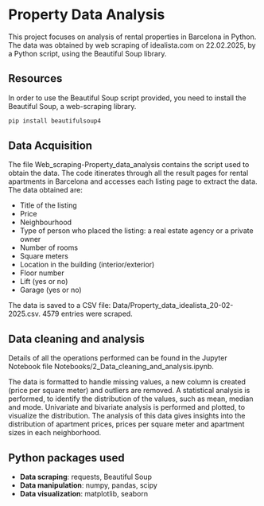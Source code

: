 # Property Data Analysis

This project focuses on analysis of rental properties in Barcelona in Python. The data was obtained by web scraping of idealista.com on 22.02.2025, by a Python script, using the Beautiful Soup library.

## Resources

In order to use the Beautiful Soup script provided, you need to install the Beautiful Soup, a web-scraping library.

```bash
pip install beautifulsoup4
```

## Data Acquisition

The file Web_scraping-Property_data_analysis contains the script used to obtain the data. The code itinerates through all the result pages for rental apartments in Barcelona and accesses each listing page to extract the data. The data obtained are:
- Title of the listing
- Price
- Neighbourhood
- Type of person who placed the listing: a real estate agency or a private owner
- Number of rooms
- Square meters
- Location in the building (interior/exterior)
- Floor number
- Lift (yes or no)
- Garage (yes or no)

The data is saved to a CSV file: Data/Property_data_idealista_20-02-2025.csv. 4579 entries were scraped.

## Data cleaning and analysis

Details of all the operations performed can be found in the Jupyter Notebook file Notebooks/2_Data_cleaning_and_analysis.ipynb.

The data is formatted to handle missing values, a new column is created (price per square meter) and outliers are removed. A statistical analysis is performed, to identify the distribution of the values, such as mean, median and mode. Univariate and bivariate analysis is performed and plotted, to visualize the distribution. The analysis of this data gives insights into the distribution of apartment prices, prices per square meter and apartment sizes in each neighborhood.

## Python packages used

- **Data scraping**: requests, Beautiful Soup
- **Data manipulation**: numpy, pandas, scipy
- **Data visualization**: matplotlib, seaborn
